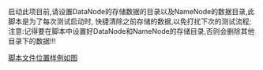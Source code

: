 
启动此项目前,请设置DataNode的存储数据的目录以及NameNode的数据目录,此脚本是为了每次测试启动时,
快捷清除之前存储的数据,以免打扰下次的测试流程;
注意:记得要在脚本中设置好DataNode和NameNode的存储目录,否则会删除其他目录下的数据!!!

[脚本文件位置样例如图](img.jpg)